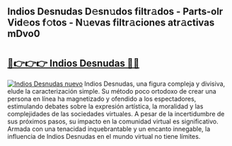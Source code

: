 ## Indios Desnudas D𝚎sn𝚞dos filtr𝚊dos - Parts-olr Vid𝚎os f𝚘tos - N𝚞evas filtr𝚊ciones atr𝚊ctivas mDvo0

# <h2><a href="http://mbc3kpb.tromn.icu/?c=Indios+Desnudas">🔗👉👉👉 Indios Desnudas 🔗🔗</a></h2>

[![Indios Desnudas nuevo](https://i.imgur.com/pEAQMta.gif)](http://mbc3kpb.tromn.icu/?c=Indios+Desnudas)
Indios Desnudas, una figura compleja y divisiva, elude la caracterización simple. Su método poco ortodoxo de crear una persona en línea ha magnetizado y ofendido a los espectadores, estimulando debates sobre la expresión artística, la moralidad y las complejidades de las sociedades virtuales. A pesar de la incertidumbre de sus próximos pasos, su impacto en la comunidad virtual es significativo. Armada con una tenacidad inquebrantable y un encanto innegable, la influencia de Indios Desnudas en el mundo virtual no tiene límites.
